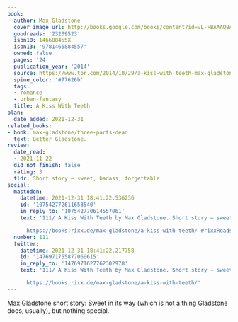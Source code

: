 ```yaml
---
book:
  author: Max Gladstone
  cover_image_url: http://books.google.com/books/content?id=vL-FBAAAQBAJ&printsec=frontcover&img=1&zoom=1&edge=curl&source=gbs_api
  goodreads: '23209523'
  isbn10: 146688455X
  isbn13: '9781466884557'
  owned: false
  pages: '24'
  publication_year: '2014'
  source: https://www.tor.com/2014/10/29/a-kiss-with-teeth-max-gladstone/
  spine_color: '#77626b'
  tags:
  - romance
  - urban-fantasy
  title: A Kiss With Teeth
plan:
  date_added: 2021-12-31
related_books:
- book: max-gladstone/three-parts-dead
  text: Better Gladstone.
review:
  date_read:
  - 2021-11-22
  did_not_finish: false
  rating: 3
  tldr: Short story – sweet, badass, forgettable.
social:
  mastodon:
    datetime: 2021-12-31 18:41:22.536236
    id: '107542772611653540'
    in_reply_to: '107542770614557061'
    text: '111/ A Kiss With Teeth by Max Gladstone. Short story – sweet, badass, forgettable.

      https://books.rixx.de/max-gladstone/a-kiss-with-teeth/ #rixxReads'
  number: 111
  twitter:
    datetime: 2021-12-31 18:41:22.217758
    id: '1476971755877060615'
    in_reply_to: '1476971627762302978'
    text: '111/ A Kiss With Teeth by Max Gladstone. Short story – sweet, badass, forgettable.

      https://books.rixx.de/max-gladstone/a-kiss-with-teeth/'
---
```


Max Gladstone short story: Sweet in its way (which is not a thing Gladstone does, usually), but nothing special.
